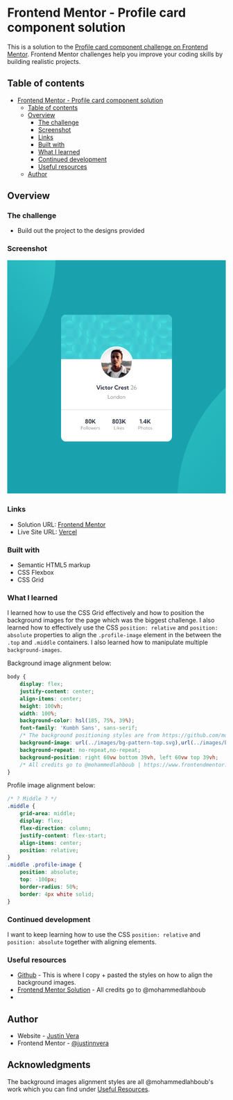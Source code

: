 # Frontend Mentor - Profile card component solution

This is a solution to the [Profile card component challenge on Frontend Mentor](https://www.frontendmentor.io/challenges/profile-card-component-cfArpWshJ). Frontend Mentor challenges help you improve your coding skills by building realistic projects. 

## Table of contents

- [Frontend Mentor - Profile card component solution](#frontend-mentor---profile-card-component-solution)
  - [Table of contents](#table-of-contents)
  - [Overview](#overview)
    - [The challenge](#the-challenge)
    - [Screenshot](#screenshot)
    - [Links](#links)
    - [Built with](#built-with)
    - [What I learned](#what-i-learned)
    - [Continued development](#continued-development)
    - [Useful resources](#useful-resources)
  - [Author](#author)

## Overview

### The challenge

- Build out the project to the designs provided

### Screenshot

![](screenshot.png)

### Links

- Solution URL: [Frontend Mentor](https://www.frontendmentor.io/challenges/profile-card-component-cfArpWshJ/hub/profile-card-component-css-flexbox-and-grid-B-KtvrgRLC)
- Live Site URL: [Vercel](https://profile-card-component-psi-wine.vercel.app)

### Built with

- Semantic HTML5 markup
- CSS Flexbox
- CSS Grid

### What I learned

I learned how to use the CSS Grid effectively and how to position the background images for the page which was the biggest challenge. I also learned how to effectively use the CSS `position: relative` and `position: absolute` properties to align the `.profile-image` element in the between the  `.top` and `.middle` containers. I also learned how to manipulate multiple `background-images`.

Background image alignment below: 
```css
body {
    display: flex;
    justify-content: center;
    align-items: center;
    height: 100vh;
    width: 100%;
    background-color: hsl(185, 75%, 39%);
    font-family: 'Kumbh Sans', sans-serif;
    /* The background positioning styles are from https://github.com/mohammedlahboub/Profile-card-component/blob/main/css/styles.css */
    background-image: url(../images/bg-pattern-top.svg),url(../images/bg-pattern-bottom.svg);
    background-repeat: no-repeat,no-repeat;
    background-position: right 60vw bottom 39vh, left 60vw top 39vh;
    /* All credits go to @mohammedlahboub | https://www.frontendmentor.io/solutions/solution-for-profile-card-component-with-my-custom-theme-nK0RrhZBbi */
}
```

Profile image alignment below:
```css
/* ? Middle ? */
.middle {
    grid-area: middle;
    display: flex;
    flex-direction: column;
    justify-content: flex-start;
    align-items: center;
    position: relative;
}
.middle .profile-image {
    position: absolute;
    top: -100px;
    border-radius: 50%;
    border: 4px white solid;
}
```
### Continued development

I want to keep learning how to use the CSS `position: relative` and `position: absolute` together with aligning elements. 

### Useful resources

- [Github](https://github.com/mohammedlahboub/Profile-card-component/blob/main/css/styles.css) - This is where I copy + pasted the styles on how to align the background images.
- [Frontend Mentor Solution](https://www.frontendmentor.io/solutions/solution-for-profile-card-component-with-my-custom-theme-nK0RrhZBbi) - All credits go to @mohammedlahboub
- 
## Author

- Website - [Justin Vera](https://www.justinvera.com)
- Frontend Mentor - [@justinnvera](https://www.frontendmentor.io/profile/justinnvera)

## Acknowledgments

The background images alignment styles are all @mohammedlahboub's work which you can find under [Useful Resources](#Useful-resources).
